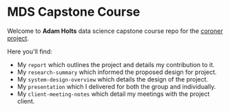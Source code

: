 # MDS Capstone Course 

Welcome to **Adam Holts** data science capstone course repo for the [coroner project](https://github.com/AdamUWA/coroner).

Here you'll find:

- My `report` which outlines the project and details my contribution to it.
- My `research-summary` which informed the proposed design for project.
- My `system-design-overview` which details the design of the project.
- My `presentation` which I delivered for both the group and individually.
- My `client-meeting-notes` which detail my meetings with the project client.


